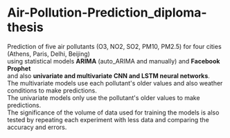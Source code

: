 # Air-Pollution-Prediction_diploma-thesis

Prediction of five air pollutants (O3, NO2, SO2, PM10, PM2.5) for four cities (Athens, Paris, Delhi, Beijing)<br>
using statistical models **ARIMA** (auto_ARIMA and manually) and **Facebook Prophet**<br>
and also **univariate and multivariate CNN and LSTM neural networks**.<br>
The multivariate models use each pollutant's older values and also weather conditions to make predictions.<br>
The univariate models only use the pollutant's older values to make predictions.<br>
The significance of the volume of data used for training the models is also tested by repeating each experiment with less data and comparing the accuracy and errors.
